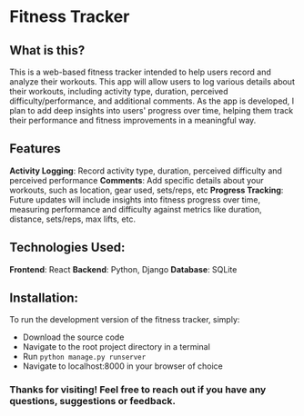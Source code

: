 # Fitness Tracker

## What is this?
This is a web-based fitness tracker intended to help users record and analyze their workouts. This app will allow users to log various details about their workouts, including activity type, duration, perceived difficulty/performance, and additional comments. 
As the app is developed, I plan to add deep insights into users' progress over time, helping them track their performance and fitness improvements in a meaningful way.


## Features
**Activity Logging**: Record activity type, duration, perceived difficulty and perceived performance
**Comments**: Add specific details about your workouts, such as location, gear used, sets/reps, etc
**Progress Tracking**: Future updates will include insights into fitness progress over time, measuring performance and difficulty against metrics like duration, distance, sets/reps, max lifts, etc.


## Technologies Used:
**Frontend**: React
**Backend**: Python, Django
**Database**: SQLite

## Installation:
To run the development version of the fitness tracker, simply:
- Download the source code
- Navigate to the root project directory in a terminal
- Run ```python manage.py runserver```
- Navigate to localhost:8000 in your browser of choice

### Thanks for visiting! Feel free to reach out if you have any questions, suggestions or feedback.

